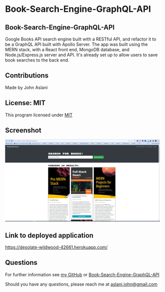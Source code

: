 # Book-Search-Engine-GraphQL-API

## Book-Search-Engine-GraphQL-API 
Google Books API search engine built with a RESTful API, and refactor it to be a GraphQL API built with Apollo Server. The app was built using the MERN stack, with a React front end, MongoDB database, and Node.js/Express.js server and API. It's already set up to allow users to save book searches to the back end.

## Contributions

Made by John Aslani

## License: MIT

This program licensed under [MIT](https://img.shields.io/badge/license-MIT-blue)

## Screenshot

![Screen shot of completed assignment](./src/Book_Search_App.PNG)


## Link to deployed application

https://desolate-wildwood-42661.herokuapp.com/


## Questions

For further information see [my GitHub](https://github.com/johnaslani) or [Book-Search-Engine-GraphQL-API](https://github.com/johnaslani/Book-Search-Engine-GraphQL-API)


Should you have any questions, please reach me at [aslani.john@gmail.com](mailto:aslani.john@gmail.com)